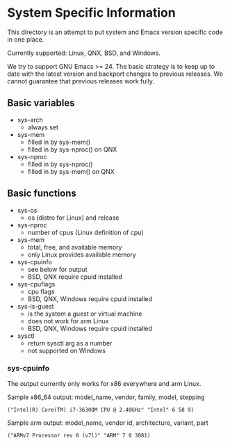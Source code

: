 # System Specific Information

This directory is an attempt to put system and Emacs version specific
code in one place.

Currently supported: Linux, QNX, BSD, and Windows.

We try to support GNU Emacs >= 24. The basic strategy is to keep up to
date with the latest version and backport changes to previous
releases. We cannot guarantee that previous releases work fully.

## Basic variables

* sys-arch
  * always set
* sys-mem
  * filled in by sys-mem()
  * filled in by sys-nproc() on QNX
* sys-nproc
  * filled in by sys-nproc()
  * filled in by sys-mem() on QNX

## Basic functions

* sys-os
  * os (distro for Linux) and release
* sys-nproc
  * number of cpus (Linux definition of cpu)
* sys-mem
  * total, free, and available memory
  * only Linux provides available memory
* sys-cpuinfo
  * see below for output
  * BSD, QNX require cpuid installed
* sys-cpuflags
  * cpu flags
  * BSD, QNX, Windows require cpuid installed
* sys-is-guest
  * is the system a guest or virtual machine
  * does not work for arm Linux
  * BSD, QNX, Windows require cpuid installed
* sysctl
  * return sysctl arg as a number
  * not supported on Windows

### sys-cpuinfo

The output currently only works for x86 everywhere and arm Linux.

Sample x86_64 output: model_name, vendor, family, model, stepping

    ("Intel(R) Core(TM) i7-3630QM CPU @ 2.40GHz" "Intel" 6 58 9)

Sample arm output: model_name, vendor id, architecture, variant, part

    ("ARMv7 Processor rev 0 (v7l)" "ARM" 7 0 3081)
